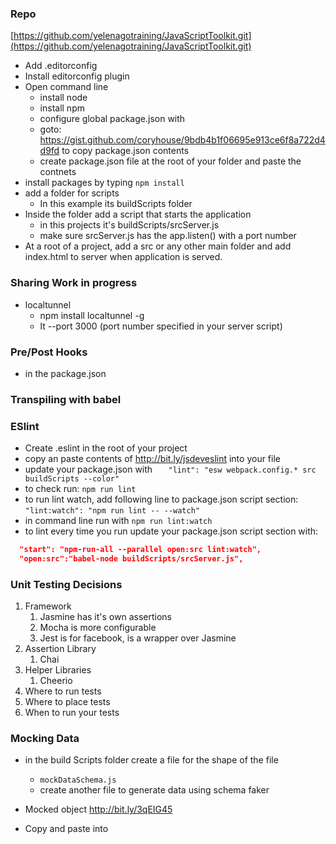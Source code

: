 ### Repo
[https://github.com/yelenagotraining/JavaScriptToolkit.git](https://github.com/yelenagotraining/JavaScriptToolkit.git)

- Add .editorconfig
- Install editorconfig plugin
- Open command line
  - install node
  - install npm
  - configure global package.json with 
  - goto: https://gist.github.com/coryhouse/9bdb4b1f06695e913ce6f8a722d4d9fd to copy package.json contents
  - create package.json file at the root of your folder and paste the contnets
- install packages by typing `npm install`
- add a folder for scripts
  - In this example its buildScripts folder
- Inside the folder add a script that starts the application 
  - in this projects it's buildScripts/srcServer.js
  - make sure srcServer.js has the app.listen() with a port number
- At a root of a project, add a src or any other main folder and add index.html to server when application is served.
### Sharing Work in progress
- localtunnel
  - npm install localtunnel -g
  - lt --port 3000 (port number specified in your server script)

### Pre/Post Hooks
- in the package.json

### Transpiling with babel

### ESlint

- Create .eslint in the root of your project
- copy an paste contents of http://bit.ly/jsdeveslint into your file
- update your package.json with `   "lint": "esw webpack.config.* src buildScripts --color"`
- to check run: `npm run lint`
- to run lint watch, add following line to package.json script section: `"lint:watch": "npm run lint -- --watch"`
- in command line run with `npm run lint:watch`
- to lint every time you run update your package.json script section with:
 ```json
   "start": "npm-run-all --parallel open:src lint:watch",
   "open:src":"babel-node buildScripts/srcServer.js",
```
### Unit Testing Decisions
1. Framework
   1. Jasmine has it's own assertions
   2. Mocha is more configurable
   3. Jest is for facebook, is a wrapper over Jasmine
2. Assertion Library
   1. Chai
3. Helper Libraries
   1. Cheerio
4. Where to run tests
5. Where to place tests
6. When to run your tests

### Mocking Data
- in the build Scripts folder create a file for the shape of the file
  - `mockDataSchema.js`
  - create another file to generate data using schema faker
  
- Mocked object http://bit.ly/3qEIG45
- Copy and paste into 

